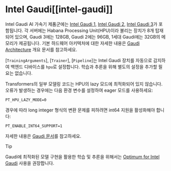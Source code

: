 <!--Copyright 2025 The HuggingFace Team. All rights reserved.

Licensed under the Apache License, Version 2.0 (the "License"); you may not use this file except in compliance with
the License. You may obtain a copy of the License at

http://www.apache.org/licenses/LICENSE-2.0

Unless required by applicable law or agreed to in writing, software distributed under the License is distributed on
an "AS IS" BASIS, WITHOUT WARRANTIES OR CONDITIONS OF ANY KIND, either express or implied. See the License for the

⚠️ Note that this file is in Markdown but contain specific syntax for our doc-builder (similar to MDX) that may not be
rendered properly in your Markdown viewer.

-->

# Intel Gaudi[[intel-gaudi]]

Intel Gaudi AI 가속기 제품군에는 [Intel Gaudi 1](https://habana.ai/products/gaudi/), [Intel Gaudi 2](https://habana.ai/products/gaudi2/), [Intel Gaudi 3](https://habana.ai/products/gaudi3/)가 포함됩니다. 각 서버에는 Habana Processing Unit(HPU)이라 불리는 장치가 8개 탑재되어 있으며, Gaudi 3에는 128GB, Gaudi 2에는 96GB, 1세대 Gaudi에는 32GB의 메모리가 제공됩니다. 기본 하드웨어 아키텍처에 대한 자세한 내용은 [Gaudi Architecture](https://docs.habana.ai/en/latest/Gaudi_Overview/Gaudi_Architecture.html) 개요 문서를 참고하세요.

[`TrainingArguments`], [`Trainer`], [`Pipeline`]는 Intel Gaudi 장치를 자동으로 감지하여 백엔드 디바이스를 `hpu`로 설정합니다. 학습과 추론을 위해 별도의 설정을 추가할 필요는 없습니다.

Transformers의 일부 모델링 코드는 HPU의 lazy 모드에 최적화되어 있지 않습니다. 오류가 발생하는 경우에는 다음 환경 변수를 설정하여 eager 모드를 사용하세요:

```
PT_HPU_LAZY_MODE=0
```

경우에 따라 long integer 형식의 변환 문제를 피하려면 int64 지원을 활성화해야 합니다:

```
PT_ENABLE_INT64_SUPPORT=1
```

자세한 내용은 [Gaudi 문서](https://docs.habana.ai/en/latest/index.html)를 참고하세요.

> [!TIP]  
> Gaudi에 최적화된 모델 구현을 활용한 학습 및 추론을 위해서는 [Optimum for Intel Gaudi](https://huggingface.co/docs/optimum/main/en/habana/index) 사용을 권장합니다.
